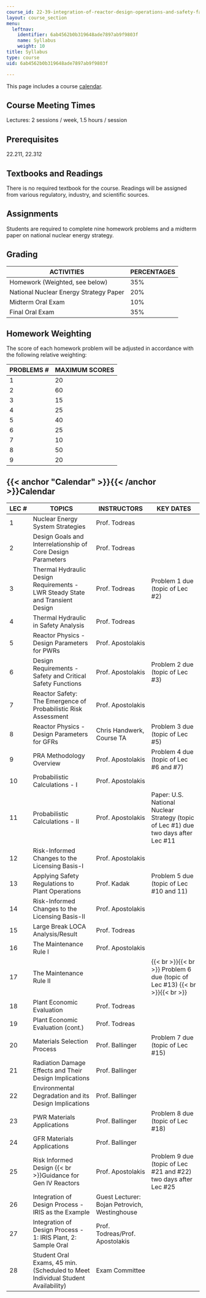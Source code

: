 ```yaml
---
course_id: 22-39-integration-of-reactor-design-operations-and-safety-fall-2006
layout: course_section
menu:
  leftnav:
    identifier: 6ab4562b0b319648ade7897ab9f9803f
    name: Syllabus
    weight: 10
title: Syllabus
type: course
uid: 6ab4562b0b319648ade7897ab9f9803f

---
```


This page includes a course [calendar](#Calendar).

Course Meeting Times
--------------------

Lectures: 2 sessions / week, 1.5 hours / session

Prerequisites
-------------

22.211, 22.312

Textbooks and Readings
----------------------

There is no required textbook for the course. Readings will be assigned from various regulatory, industry, and scientific sources.

Assignments
-----------

Students are required to complete nine homework problems and a midterm paper on national nuclear energy strategy.

Grading
-------

| ACTIVITIES | PERCENTAGES |
| --- | --- |
| Homework (Weighted, see below) | 35% |
| National Nuclear Energy Strategy Paper | 20% |
| Midterm Oral Exam | 10% |
| Final Oral Exam | 35% 

Homework Weighting
------------------

The score of each homework problem will be adjusted in accordance with the following relative weighting:

| PROBLEMS # | MAXIMUM SCORES |
| --- | --- |
| 1 | 20 |
| 2 | 60 |
| 3 | 15 |
| 4 | 25 |
| 5 | 40 |
| 6 | 25 |
| 7 | 10 |
| 8 | 50 |
| 9 | 20 

{{< anchor "Calendar" >}}{{< /anchor >}}Calendar
------------------------------------------------

| LEC # | TOPICS | INSTRUCTORS | KEY DATES |
| --- | --- | --- | --- |
| 1 | Nuclear Energy System Strategies | Prof. Todreas | &nbsp; |
| 2 | Design Goals and Interrelationship of Core Design Parameters | Prof. Todreas | &nbsp; |
| 3 | Thermal Hydraulic Design Requirements - LWR Steady State and Transient Design | Prof. Todreas | Problem 1 due (topic of Lec #2) |
| 4 | Thermal Hydraulic in Safety Analysis | Prof. Todreas | &nbsp; |
| 5 | Reactor Physics - Design Parameters for PWRs | Prof. Apostolakis | &nbsp; |
| 6 | Design Requirements - Safety and Critical Safety Functions | Prof. Apostolakis | Problem 2 due (topic of Lec #3) |
| 7 | Reactor Safety: The Emergence of Probabilistic Risk Assessment | Prof. Apostolakis | &nbsp; |
| 8 | Reactor Physics - Design Parameters for GFRs | Chris Handwerk, Course TA | Problem 3 due (topic of Lec #5) |
| 9 | PRA Methodology Overview | Prof. Apostolakis | Problem 4 due (topic of Lec #6 and #7) |
| 10 | Probabilistic Calculations - I | Prof. Apostolakis | &nbsp; |
| 11 | Probabilistic Calculations - II | Prof. Apostolakis | Paper: U.S. National Nuclear Strategy (topic of Lec #1) due two days after Lec #11 |
| 12 | Risk-Informed Changes to the Licensing Basis-I | Prof. Apostolakis | &nbsp; |
| 13 | Applying Safety Regulations to Plant Operations | Prof. Kadak | Problem 5 due (topic of Lec #10 and 11) |
| 14 | Risk-Informed Changes to the Licensing Basis-II | Prof. Apostolakis | &nbsp; |
| 15 | Large Break LOCA Analysis/Result | Prof. Todreas | &nbsp; |
| 16 | The Maintenance Rule I | Prof. Apostolakis | &nbsp; |
| 17 | The Maintenance Rule II | &nbsp; |  {{< br >}}{{< br >}} Problem 6 due (topic of Lec #13) {{< br >}}{{< br >}}  |
| 18 | Plant Economic Evaluation | Prof. Todreas | &nbsp; |
| 19 | Plant Economic Evaluation (cont.) | Prof. Todreas | &nbsp; |
| 20 | Materials Selection Process | Prof. Ballinger | Problem 7 due (topic of Lec #15) |
| 21 | Radiation Damage Effects and Their Design Implications | Prof. Ballinger | &nbsp; |
| 22 | Environmental Degradation and its Design Implications | Prof. Ballinger | &nbsp; |
| 23 | PWR Materials Applications | Prof. Ballinger | Problem 8 due (topic of Lec #18) |
| 24 | GFR Materials Applications | Prof. Ballinger | &nbsp; |
| 25 | Risk Informed Design  {{< br >}}Guidance for Gen IV Reactors | Prof. Apostolakis | Problem 9 due (topic of Lec #21 and #22) two days after Lec #25 |
| 26 | Integration of Design Process - IRIS as the Example | Guest Lecturer: Bojan Petrovich, Westinghouse | &nbsp; |
| 27 | Integration of Design Process - 1: IRIS Plant, 2: Sample Oral | Prof. Todreas/Prof. Apostolakis | &nbsp; |
| 28 | Student Oral Exams, 45 min. (Scheduled to Meet Individual Student Availability) | Exam Committee |